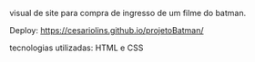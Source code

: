 visual de site para compra de ingresso de um filme do batman.

Deploy: https://cesariolins.github.io/projetoBatman/

tecnologias utilizadas: HTML e CSS
